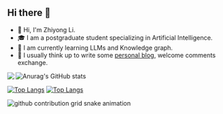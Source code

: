 ## Hi there 👋
- 👋 Hi, I'm Zhiyong Li.
- 🎓 I am a postgraduate student specializing in Artificial Intelligence.
- 🌱 I am currently learning LLMs and Knowledge graph.
- 💬 I usually think up to write some [personal blog](https://blog.csdn.net/weixin_51104915?type=blog), welcome comments exchange.

<img align="left" src="https://github-readme-stats.vercel.app/api?username=lizyshare&show_icons=true">

![Anurag's GitHub stats](https://github-readme-stats.vercel.app/api?username=lizyshare&show_icons=true&theme=radical)

[![Top Langs](https://github-readme-stats.vercel.app/api/top-langs/?username=lizyshare)](https://github.com/lizyshare/github-readme-stats)
[![Top Langs](https://github-readme-stats.vercel.app/api/top-langs/?username=lizyshare&layout=compact)](https://github.com/lizyshare/github-readme-stats)

<picture>
  <source media="(prefers-color-scheme: dark)" srcset="https://raw.githubusercontent.com/lizyshare/lizyshare/output/github-contribution-grid-snake-dark.svg">
  <source media="(prefers-color-scheme: light)" srcset="https://raw.githubusercontent.com/lizyshare/lizyshare/output/github-contribution-grid-snake.svg">
  <img alt="github contribution grid snake animation" src="https://raw.githubusercontent.com/lizyshare/lizyshare/output/github-contribution-grid-snake.svg">
</picture>

<!--
**lizyshare/lizyshare** is a ✨ _special_ ✨ repository because its `README.md` (this file) appears on your GitHub profile.

Here are some ideas to get you started:

- 🔭 I’m currently working on ...
- 🌱 I’m currently learning ...
- 👯 I’m looking to collaborate on ...
- 🤔 I’m looking for help with ...
- 💬 Ask me about ...
- 📫 How to reach me: ...
- 😄 Pronouns: ...
- ⚡ Fun fact: ...
-->
